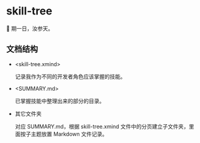 # skill-tree

:palm_tree: 期一日，汝参天。

## 文档结构

* <skill-tree.xmind>

  记录我作为不同的开发者角色应该掌握的技能。

* <SUMMARY.md>

  已掌握技能中整理出来的部分的目录。

* 其它文件夹

  对应 SUMMARY.md，根据 skill-tree.xmind 文件中的分页建立子文件夹，里面按子主题放置 Markdown 文件记录。
